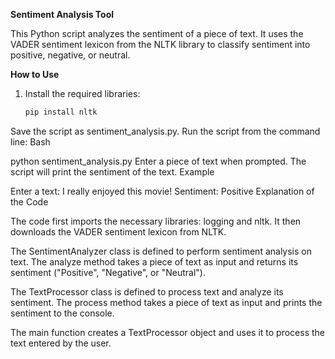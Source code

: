 **Sentiment Analysis Tool**

This Python script analyzes the sentiment of a piece of text. It uses the VADER sentiment lexicon from the NLTK library to classify sentiment into positive, negative, or neutral.

**How to Use**

1. Install the required libraries:
   ```bash
   pip install nltk
Save the script as sentiment_analysis.py.
Run the script from the command line:
Bash

python sentiment_analysis.py
Enter a piece of text when prompted.
The script will print the sentiment of the text.
Example

Enter a text: I really enjoyed this movie!
Sentiment: Positive
Explanation of the Code

The code first imports the necessary libraries: logging and nltk. It then downloads the VADER sentiment lexicon from NLTK.

The SentimentAnalyzer class is defined to perform sentiment analysis on text. The analyze method takes a piece of text as input and returns its sentiment ("Positive", "Negative", or "Neutral").

The TextProcessor class is defined to process text and analyze its sentiment. The process method takes a piece of text as input and prints the sentiment to the console.

The main function creates a TextProcessor object and uses it to process the text entered by the user.
